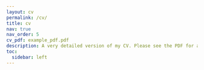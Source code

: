 ```yaml
---
layout: cv
permalink: /cv/
title: cv
nav: true
nav_order: 5
cv_pdf: example_pdf.pdf
description: A very detailed version of my CV. Please see the PDF for a more compact version.
toc:
  sidebar: left
---
```

